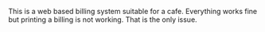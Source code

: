This is a web based billing system suitable for a cafe. Everything works fine but printing a billing is not working. That is the only issue.
